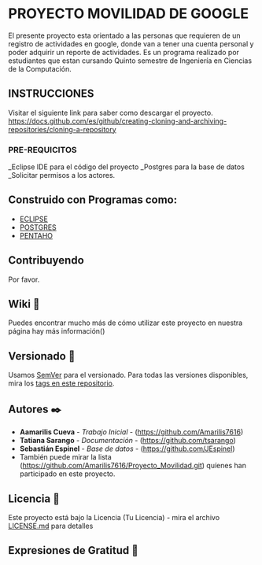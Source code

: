 # PROYECTO MOVILIDAD DE GOOGLE
El presente proyecto esta orientado a las personas que requieren de un registro de actividades en google,
donde van a tener una cuenta personal y poder adquirir un reporte de actividades. Es un programa realizado
por estudiantes que estan cursando Quinto semestre de Ingeniería en Ciencias de la Computación.
## INSTRUCCIONES
Visitar el siguiente link para saber como descargar el proyecto.
https://docs.github.com/es/github/creating-cloning-and-archiving-repositories/cloning-a-repository
### PRE-REQUICITOS
_Eclipse IDE para el código del proyecto
_Postgres para la base de datos
_Solicitar permisos a los actores.

## Construido con Programas como:
* [ECLIPSE](https://www.eclipse.org/downloads/packages/release/juno/sr2/eclipse-ide-java-developers)
* [POSTGRES](https://www.postgresql.org/download/)
* [PENTAHO](https://sourceforge.net/projects/pentaho/)
## Contribuyendo 

Por favor.

## Wiki 📖

Puedes encontrar mucho más de cómo utilizar este proyecto en nuestra página hay más información()

## Versionado 📌

Usamos [SemVer](http://semver.org/) para el versionado. Para todas las versiones disponibles, mira los [tags en este repositorio](https://github.com/tu/proyecto/tags).

## Autores ✒️
* **Aamarilis Cueva** - *Trabajo Inicial* - (https://github.com/Amarilis7616)
* **Tatiana Sarango** - *Documentación* - (https://github.com/tsarango)
* **Sebastián Espinel** - *Base de datos* - (https://github.com/JEspinel)
* También puede mirar la lista (https://github.com/Amarilis7616/Proyecto_Movilidad.git) quíenes han participado en este proyecto. 
## Licencia 📄

Este proyecto está bajo la Licencia (Tu Licencia) - mira el archivo [LICENSE.md](LICENSE.md) para detalles

## Expresiones de Gratitud 🎁


